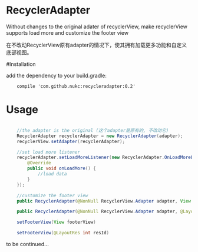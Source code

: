 # RecyclerAdapter

Without changes to the original adater of recyclerView, make recyclerView supports load more and customize the footer view

在不改动RecyclerView原有adapter的情况下，使其拥有加载更多功能和自定义底部视图。


#Installation

add the dependency to your build.gradle:
```
    compile 'com.github.nukc:recycleradapter:0.2'
```

# Usage

```java

    //the adapter is the original (这个adapter是原有的, 不改动它)
    RecyclerAdapter recyclerAdapter = new RecyclerAdapter(adapter);
    recyclerView.setAdapter(recyclerAdapter);

    //set load more listener
    recyclerAdapter.setLoadMoreListener(new RecyclerAdapter.OnLoadMoreListener() {
        @Override
        public void onLoadMore() {
            //load data
        }
    });

    //customize the footer view
    public RecyclerAdapter(@NonNull RecyclerView.Adapter adapter, View footerView)

    public RecyclerAdapter(@NonNull RecyclerView.Adapter adapter, @LayoutRes int resId)

    setFooterView(View footerView)

    setFooterView(@LayoutRes int resId)
```

to be continued...
